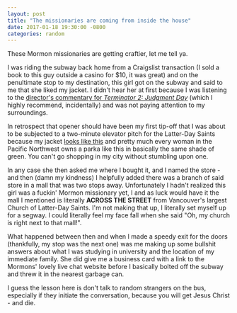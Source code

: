 ```yaml
---
layout: post
title: "The missionaries are coming from inside the house"
date: 2017-01-18 19:30:00 -0800
categories: random
---
```

These Mormon missionaries are getting craftier, let me tell ya.

I was riding the subway back home from a Craigslist transaction (I sold a book to this guy outside a casino for $10, it was great) and on the penultimate stop to my destination, this girl got on the subway and said to me that she liked my jacket. I didn't hear her at first because I was listening to the [director's commentary for *Terminator 2: Judgment Day*]() (which I highly recommend, incidentally) and was not paying attention to my surroundings.

In retrospect that opener should have been my first tip-off that I was about to be subjected to a two-minute elevator pitch for the Latter-Day Saints because my jacket [looks like this](http://www.aritzia.com/en/product/avoriaz-parka/15123.html?dwvar_15123_color=2819) and pretty much every woman in the Pacific Northwest owns a parka like this in basically the same shade of green. You can't go shopping in my city without stumbling upon one.

In any case she then asked me where I bought it, and I named the store - and then (damn my kindness) I helpfully added there was a branch of said store in a mall that was two stops away. Unfortunately I hadn't realized this girl was a fuckin' Mormon missionary yet, I and as luck would have it the mall I mentioned is literally **ACROSS THE STREET** from Vancouver's largest Church of Latter-Day Saints. I'm not making that up, I literally set myself up for a segway. I could literally feel my face fall when she said "Oh, my church is right next to that mall!".

What happened between then and when I made a speedy exit for the doors (thankfully, my stop was the next one) was me making up some bullshit answers about what I was studying in university and the location of my immediate family. She did give me a business card with a link to the Mormons' lovely live chat website before I basically bolted off the subway and threw it in the nearest garbage can.

I guess the lesson here is don't talk to random strangers on the bus, especially if they initiate the conversation, because you will get Jesus Christ - and die.
